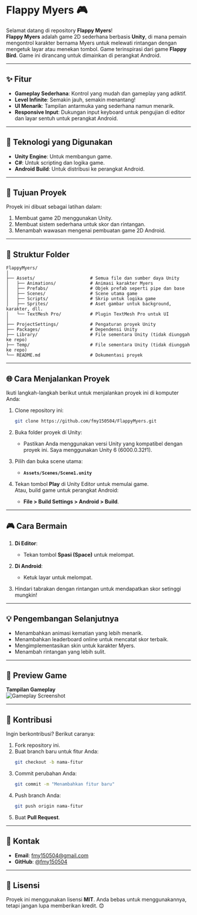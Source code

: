 
# Flappy Myers 🎮  

Selamat datang di repository **Flappy Myers**!  
**Flappy Myers** adalah game 2D sederhana berbasis **Unity**, di mana pemain mengontrol karakter bernama Myers untuk melewati rintangan dengan mengetuk layar atau menekan tombol. Game terinspirasi dari game **Flappy Bird**. Game ini dirancang untuk dimainkan di perangkat Android.

---

## ✨ Fitur
- **Gameplay Sederhana**: Kontrol yang mudah dan gameplay yang adiktif.
- **Level Infinite**: Semakin jauh, semakin menantang!
- **UI Menarik**: Tampilan antarmuka yang sederhana namun menarik.
- **Responsive Input**: Dukungan input keyboard untuk pengujian di editor dan layar sentuh untuk perangkat Android.

---

## 🚀 Teknologi yang Digunakan
- **Unity Engine**: Untuk membangun game.
- **C#**: Untuk scripting dan logika game.
- **Android Build**: Untuk distribusi ke perangkat Android.

---

## 🎯 Tujuan Proyek
Proyek ini dibuat sebagai latihan dalam:
1. Membuat game 2D menggunakan Unity.
2. Membuat sistem sederhana untuk skor dan rintangan.
3. Menambah wawasan mengenai pembuatan game 2D Android.

---

## 📂 Struktur Folder
```
FlappyMyers/
│
├── Assets/                     # Semua file dan sumber daya Unity
│   ├── Animations/             # Animasi karakter Myers
│   ├── Prefabs/                # Objek prefab seperti pipe dan base
│   ├── Scenes/                 # Scene utama game
│   ├── Scripts/                # Skrip untuk logika game
│   ├── Sprites/                # Aset gambar untuk background, karakter, dll.
│   └── TextMesh Pro/           # Plugin TextMesh Pro untuk UI
│
├── ProjectSettings/            # Pengaturan proyek Unity
├── Packages/                   # Dependensi Unity
├── Library/                    # File sementara Unity (tidak diunggah ke repo)
├── Temp/                       # File sementara Unity (tidak diunggah ke repo)
└── README.md                   # Dokumentasi proyek
```

---

## 🌐 Cara Menjalankan Proyek
Ikuti langkah-langkah berikut untuk menjalankan proyek ini di komputer Anda:

1. Clone repository ini:
   ```bash
   git clone https://github.com/fmy150504/FlappyMyers.git
   ```

2. Buka folder proyek di Unity:
   - Pastikan Anda menggunakan versi Unity yang kompatibel dengan proyek ini. Saya menggunakan Unity 6 (6000.0.32f1).

3. Pilih dan buka scene utama:
   - **`Assets/Scenes/Scene1.unity`**

4. Tekan tombol **Play** di Unity Editor untuk memulai game.  
   Atau, build game untuk perangkat Android:
   - **File > Build Settings > Android > Build**.

---

## 🎮 Cara Bermain
1. **Di Editor**:
   - Tekan tombol **Spasi (Space)** untuk melompat.

2. **Di Android**:
   - Ketuk layar untuk melompat.

3. Hindari tabrakan dengan rintangan untuk mendapatkan skor setinggi mungkin!

---

## 💡 Pengembangan Selanjutnya
- Menambahkan animasi kematian yang lebih menarik.
- Menambahkan leaderboard online untuk mencatat skor terbaik.
- Mengimplementasikan skin untuk karakter Myers.
- Menambah rintangan yang lebih sulit.

---

## 📸 Preview Game
**Tampilan Gameplay**  
![Gameplay Screenshot](https://via.placeholder.com/800x400)

---

## 🤝 Kontribusi
Ingin berkontribusi? Berikut caranya:
1. Fork repository ini.
2. Buat branch baru untuk fitur Anda:
   ```bash
   git checkout -b nama-fitur
   ```
3. Commit perubahan Anda:
   ```bash
   git commit -m "Menambahkan fitur baru"
   ```
4. Push branch Anda:
   ```bash
   git push origin nama-fitur
   ```
5. Buat **Pull Request**.

---

## 📱 Kontak
- **Email**: fmy150504@gmail.com
- **GitHub**: [@fmy150504](https://github.com/fmy150504)

---

## 📜 Lisensi
Proyek ini menggunakan lisensi **MIT**. Anda bebas untuk menggunakannya, tetapi jangan lupa memberikan kredit. 😊
